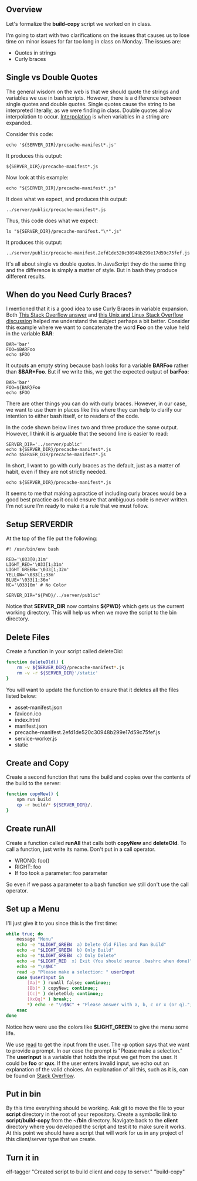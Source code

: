 ## Overview

Let's formalize the **build-copy** script we worked on in class.

I'm going to start with two clarifications on the issues that causes us to lose time on minor issues for far too long in class on Monday. The issues are:

- Quotes in strings
- Curly braces

## Single vs Double Quotes

The general wisdom on the web is that we should quote the strings and variables we use in bash scripts. However, there is a difference between single quotes and double quotes. Single quotes cause the string to be interpreted literally, as we were finding in class. Double quotes allow interpolation to occur. [Interpolation][ip] is when variables in a string are expanded.

 Consider this code:

    echo '${SERVER_DIR}/precache-manifest*.js'

It produces this output:

    ${SERVER_DIR}/precache-manifest*.js

Now look at this example:

    echo "${SERVER_DIR}/precache-manifest*.js"

It does what we expect, and produces this output:

    ../server/public/precache-manifest*.js    

Thus, this code does what we expect:

    ls "${SERVER_DIR}/precache-manifest."\*".js"

It produces this output:

    ../server/public/precache-manifest.2efd1de520c30948b299e17d59c75fef.js    

It's all about single vs double quotes. In JavaScript they do the same thing and the difference is simply a matter of style. But in bash they produce different results.

## When do you Need Curly Braces?

I mentioned that it is a good idea to use Curly Braces in variable expansion. Both [This Stack Overflow answer][so1] and [this Unix and Linux Stack Overflow discussion][ul1] helped me understand the subject perhaps a bit better. Consider this example where we want to concatenate the word **Foo** on the value held in the variable **BAR**:

    BAR='bar'
    FOO=$BARFoo
    echo $FOO

It outputs an empty string because bash looks for a variable **BARFoo** rather than **$BAR+Foo**. But if we write this, we get the expected output of **barFoo**:

    BAR='bar'
    FOO=${BAR}Foo
    echo $FOO

There are other things you can do with curly braces. However, in our case, we want to use them in places like this where they can help to clarify our intention to either bash itself, or to readers of the code.

In the code shown below lines two and three produce the same output. However, I think it is arguable that the second line is easier to read:


    SERVER_DIR='../server/public'
    echo ${SERVER_DIR}/precache-manifest*.js
    echo $SERVER_DIR/precache-manifest*.js

In short, I want to go with curly braces as the default, just as a matter of habit, even if they are not strictly needed.

    echo ${SERVER_DIR}/precache-manifest*.js

It seems to me that making a practice of including curly braces would be a good best practice as it could ensure that ambiguous code is never written. I'm not sure I'm ready to make it a rule that we must follow.

## Setup SERVERDIR

At the top of the file put the following:

```
#! /usr/bin/env bash

RED='\033[0;31m'
LIGHT_RED='\033[1;31m'
LIGHT_GREEN='\033[1;32m'
YELLOW='\033[1;33m'
BLUE='\033[1;36m'
NC='\033[0m' # No Color

SERVER_DIR="${PWD}/../server/public"
```

Notice that **SERVER_DIR** now contains **${PWD}** which gets us the current working directory. This will help us when we move the script to the bin directory.

## Delete Files

Create a function in your script called deleteOld:

```bash
function deleteOld() {
	rm -v ${SERVER_DIR}/precache-manifest*.js
	rm -v -r ${SERVER_DIR}'/static'
}
```

You will want to update the function to ensure that it deletes all the files listed below:

- asset-manifest.json
- favicon.ico
- index.html
- manifest.json
- precache-manifest.2efd1de520c30948b299e17d59c75fef.js
- service-worker.js
- static

## Create and Copy

Create a second function that runs the build and copies over the contents of the build to the server:

```bash
function copyNew() {
	npm run build
	cp -r build/* ${SERVER_DIR}/.
}
```

## Create runAll

Create a function called **runAll** that calls both **copyNew** and **deleteOld**. To call a function, just write its name. Don't put in a call operator.

- WRONG: foo()
- RIGHT: foo
- If foo took a parameter: foo parameter

So even if we pass a parameter to a bash function we still don't use the call operator.

## Set up a Menu

I'll just give it to you since this is the first time:

```bash
while true; do
    message "Menu"    
    echo -e "$LIGHT_GREEN  a) Delete Old Files and Run Build"
    echo -e "$LIGHT_GREEN  b) Only Build"
    echo -e "$LIGHT_GREEN  c) Only Delete"
    echo -e "$LIGHT_RED  x) Exit (You should source .bashrc when done)"
    echo -e "\n$NC"
    read -p "Please make a selection: " userInput
    case $userInput in
        [Aa]* ) runAll false; continue;;
        [Bb]* ) copyNew; continue;;
        [Cc]* ) deleteOld; continue;;
        [XxQq]* ) break;;
        *) echo -e "\n$NC" + "Please answer with a, b, c or x (or q).";;
    esac
done
```

Notice how were use the colors like **$LIGHT_GREEN** to give the menu some life.

We use [read][rd] to get the input from the user. The **-p** option says that we want to provide a prompt. In our case the prompt is "Please make a selection." The **userInput** is a variable that holds the input we get from the user. It could be **foo** or **qux**. If the user enters invalid input, we echo out an explanation of the valid choices. An explanation of all this, such as it is, can be found on [Stack Overflow][so-menu].

## Put in bin

By this time everything should be working. Ask git to move the file to your **script** directory in the root of your repository. Create a symbolic link to **script/build-copy** from the **~/bin** directory. Navigate back to the **client** directory where you developed the script and test it to make sure it works. At this point we should have a script that will work for us in any project of this client/server type that we create.

## Turn it in

elf-tagger "Created script to build client and copy to server." "build-copy"

<!---------------------------->
<!-- Links in this document -->
<!---------------------------->

[so1]: https://stackoverflow.com/a/8748880/253576
[ul1]: https://unix.stackexchange.com/questions/4899/var-vs-var-and-to-quote-or-not-to-quote
[so-menu]: [so-menu]
[ip]: https://en.wikipedia.org/wiki/String_interpolation
[rd]: http://tldp.org/LDP/Bash-Beginners-Guide/html/sect_08_02.html
